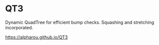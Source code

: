 # QT3
Dynamic QuadTree for efficient bump checks. Squashing and stretching incorporated.

https://alpharou.github.io/QT3
